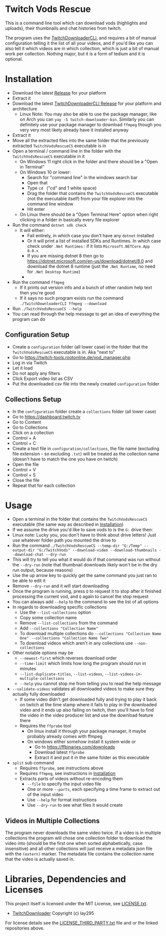 
# Twitch Vods Rescue

This is a command line tool which can download vods (highlights and uploads), their thumbnails and chat histories from twitch.

The program uses the [TwitchDownloaderCLI](https://github.com/lay295/TwitchDownloader), and requires a bit of manual configuration telling it the list of all your videos, and if you'd like you can also tell it which videos are in which collection, which is just a bit of manual work per collection. Nothing major, but it is a form of tedium and it is optional.

# Installation

- Download the latest [Release](https://github.com/JanSharp/TwitchVodsRescueCS/releases) for your platform
- Extract it
- Download the latest [TwitchDownloaderCLI Release](https://github.com/lay295/TwitchDownloader/releases) for your platform and architecture
  - Linux Note: You may also be able to use the package manager, like on Arch you can `yay -S twitch-downloader-bin`. Similarly you can definitely use your package manager to download `ffmpeg` though you very very most likely already have it installed anyway
- Extract it
- Move all the extracted files into the same folder that the previously extracted `TwitchVodsRescueCS` executable is in
- Open a terminal / command line in the folder with the `TwitchVodsRescueCS` executable in it
  - On Windows 11 right click in the folder and there should be a "Open in Terminal"
  - On Windows 10 or lower:
    - Search for "command line" in the windows search bar
    - Open that
    - Type `cd ` ("cd" and 1 white space)
    - Drag the folder that contains the `TwitchVodsRescueCS` executable (not the executable itself) from your file explorer into the command line window
    - Hit enter
  - On Linux there should be a "Open Terminal Here" option when right clicking in a folder in basically every file explorer
- Run the command `dotnet sdk check`
  - It will either:
    - Fail entirely, in which case you don't have any `dotnet` installed
    - Or it will print a list of installed SDKs and Runtimes. In which case check under `.Net Runtimes:` if it lists `Microsoft.NETCore.App  8.0.x`
    - If you are missing dotnet 8 then go to https://dotnet.microsoft.com/en-us/download/dotnet/8.0 and download the dotnet 8 runtime (just the `.Net Runtime`, no need for `.Net Desktop Runtime`)
    -
- Run the command `ffmpeg`
  - If it prints out version info and a bunch of other random help text then you're good
  - If it says no such program exists run the command `./TwitchDownloaderCLI ffmpeg --download`
- Run `./TwitchVodsRescueCS --help`
- You can read through the help message to get an idea of everything the program can do

## Configuration Setup

- Create a `configuration` folder (all lower case) in the folder that the `TwitchVodsRescueCS` executable is in. Aka "next to"
- Go to https://twitch-tools.rootonline.de/vod_manager.php
- Log in via Twitch
- Let it load
- Do not apply any filters
- Click Export video list as CSV
- Put the downloaded csv file into the newly created `configuration` folder

## Collections Setup

- In the `configuration` folder create a `collections` folder (all lower case)
- Go to https://dashboard.twitch.tv
- Go to Content
- Go to Collections
- Click on a collection
- Control + A
- Control + C
- Create a text file in `configuration/collections`, the file name (excluding file extension - so excluding `.txt`) will be treated as the collection name (doesn't have to match the one you have on twitch)
- Open the file
- Control + V
- Control + S
- Close the file
- Repeat that for each collection

# Usage

- Open a terminal in the folder that contains the `TwitchVodsRescueCS` executable (the same way as described in [Installation](#installation))
- If we assume the drive you'd like to save vods to is the `G:` drive then:
- Linux note: Lucky you, you don't have to think about drive letters! Just use whatever folder path you mounted the drive to
- Run the command `./TwitchVodsRescueCS --temp-dir "G:/Temp" --output-dir "G:/TwitchVods" --download-video --download-thumbnails --download-chat --dry-run`
- This will try to tell you what it would do if that command was run without the `--dry-run` (note that thumbnail downloads likely won't be in the dry run output, because reasons)
- Use the up arrow key to quickly get the same command you just ran to be able to edit it
- Remove `--dry-run` and it will start downloading
- Once the program is running, press `Q` to request it to stop after it finished processing the current vod, and `Q` again to cancel the stop request
- You can always add `--help` to the command to see the list of all options
- In regards to downloading specific collections
  - Use the `--list-collections` option
  - Copy some collection name
  - Remove `--list-collections` from the command
  - Add `--collections "Collection Name"`
  - To download multiple collections do `--collections "Collection Name One" --collections "Collection Name Two"`
  - To download videos which aren't in any collections use `--non-collections`
- Other notable options may be
  - `--newest-first` which reverses download order
  - `--time-limit` which limits how long the program should run in minutes
  - `--list-duplicate-titles`, `--list-videos`, `--list-videos-in-multiple-collections`
  - `--help` you cannot stop me from telling you to read the help message
- `--validate-videos` validates all downloaded videos to make sure they actually fully downloaded
  - If some video didn't get downloaded fully and trying to play it back on twitch at the time stamp where it fails to play in the downloaded video and it ends up also failing on twitch, then you'll have to find the video in the video producer list and use the download feature there
  - Requires the `ffprobe` tool
    - On linux install it through your package manager, it maybe probably already comes with ffmpeg
    - On windows either somehow install it system wide or
      - Go to https://ffbinaries.com/downloads
      - Download latest `ffprobe`
      - Extract it and put it in the same folder as this executable
- `split` sub command
  - Requires `ffprobe`, see instructions above
  - Requires `ffmpeg`, see instructions in [Installation](#installation)
  - Extracts parts of videos without re-encoding them
    - `--file` to specify the input video file
    - One or more `--parts`, each specifying a time frame to extract out of the input video
    - Use `--help` for format instructions
    - Use `--dry-run` to see what files it would create

## Videos in Multiple Collections

The program never downloads the same video twice. If a video is in multiple collections the program will chose one collection folder to download the video into (should be the first one when sorted alphabetically, case insensitive) and all other collections will just receive a metadata json file with the `(extern)` marker. The metadata file contains the collection name that the video is actually saved in.

# Libraries, Dependencies and Licenses

This project itself is licensed under the MIT License, see [LICENSE.txt](LICENSE.txt).

<!-- cSpell:ignore Mischak, justarandomgeek, justchen1369 -->

- [TwitchDownloader](https://github.com/lay295/TwitchDownloader) Copyright (c) lay295

For license details see the [LICENSE_THIRD_PARTY.txt](LICENSE_THIRD_PARTY.txt) file and or the linked repositories above.
